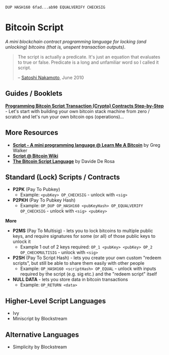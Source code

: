 `DUP HASH160 6fad...ab90 EQUALVERIFY CHECKSIG`


# Bitcoin Script

_A mini blockchain contract programming language for locking (and unlocking) bitcoins (that is, unspent transaction outputs)_.


> The script is actually a predicate. It's just an equation that evaluates to true or false. 
> Predicate is a long and unfamiliar word so I called it script. 
>
> – [Satoshi Nakamoto](https://bitcointalk.org/index.php?topic=195.msg1611#msg1611), June 2010




## Guides / Booklets

[**Programming Bitcoin Script Transaction (Crypto) Contracts Step-by-Step**](https://github.com/openblockchains/programming-bitcoin-script) - 
Let's start with building your own bitcoin stack machine from zero / scratch and let's run your own bitcoin ops (operations)...


## More Resources

- [**Script - A mini programming language @ Learn Me A Bitcoin**](https://learnmeabitcoin.com/guide/script) by Greg Walker
- [**Script @ Bitcoin Wiki**](https://en.bitcoin.it/wiki/Script)
- [**The Bitcoin Script Language**](http://davidederosa.com/basic-blockchain-programming/bitcoin-script-language-part-one/) by Davide De Rosa
 




## Standard (Lock) Scripts / Contracts

- **P2PK** (Pay To Pubkey)
  - Example: `<pubKey> OP_CHECKSIG` - unlock with `<sig>`
- **P2PKH** (Pay To Pubkey Hash) 
  - Example: `OP_DUP OP_HASH160 <pubKeyHash> OP_EQUALVERIFY OP_CHECKSIG` - unlock with `<sig> <pubKey>`

**More**

- **P2MS** (Pay To Multisig) - lets you to lock bitcoins to multiple public keys, and require signatures for some (or all) of those public keys to unlock it
  - Example 1 out of 2 keys required: `OP_1 <pubKey> <pubKey> OP_2 OP_CHECKMULTISIG` - unlock with `<sig>` 
- **P2SH** (Pay To Script Hash) - lets you create your own custom "redeem scripts", but still be able to share them easily with other people
  - Example: `OP_HASH160 <scriptHash> OP_EQUAL` - unlock with inputs required by the script (e.g. sig etc.) and the "redeem script" itself
- **NULL DATA** - lets you store data in bitcoin transactions
  - Example: `OP_RETURN <data>`



## Higher-Level Script Languages

- Ivy
- Miniscript by Blockstream


## Alternative Languages

- Simplicity by Blockstream

 
